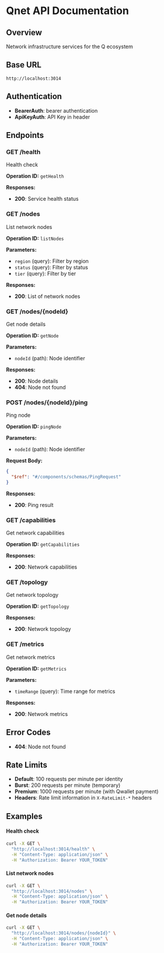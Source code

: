 # Qnet API Documentation

## Overview
Network infrastructure services for the Q ecosystem

## Base URL
`http://localhost:3014`

## Authentication
- **BearerAuth**: bearer authentication
- **ApiKeyAuth**: API Key in header

## Endpoints

### GET /health
Health check

**Operation ID:** `getHealth`





**Responses:**
- **200**: Service health status


### GET /nodes
List network nodes

**Operation ID:** `listNodes`

**Parameters:**
- `region` (query): Filter by region
- `status` (query): Filter by status
- `tier` (query): Filter by tier



**Responses:**
- **200**: List of network nodes


### GET /nodes/{nodeId}
Get node details

**Operation ID:** `getNode`

**Parameters:**
- `nodeId` (path): Node identifier



**Responses:**
- **200**: Node details
- **404**: Node not found


### POST /nodes/{nodeId}/ping
Ping node

**Operation ID:** `pingNode`

**Parameters:**
- `nodeId` (path): Node identifier

**Request Body:**
```json
{
  "$ref": "#/components/schemas/PingRequest"
}
```

**Responses:**
- **200**: Ping result


### GET /capabilities
Get network capabilities

**Operation ID:** `getCapabilities`





**Responses:**
- **200**: Network capabilities


### GET /topology
Get network topology

**Operation ID:** `getTopology`





**Responses:**
- **200**: Network topology


### GET /metrics
Get network metrics

**Operation ID:** `getMetrics`

**Parameters:**
- `timeRange` (query): Time range for metrics



**Responses:**
- **200**: Network metrics


## Error Codes
- **404**: Node not found

## Rate Limits

- **Default**: 100 requests per minute per identity
- **Burst**: 200 requests per minute (temporary)
- **Premium**: 1000 requests per minute (with Qwallet payment)
- **Headers**: Rate limit information in `X-RateLimit-*` headers


## Examples

#### Health check

```bash
curl -X GET \
  "http://localhost:3014/health" \
  -H "Content-Type: application/json" \
  -H "Authorization: Bearer YOUR_TOKEN"
```


#### List network nodes

```bash
curl -X GET \
  "http://localhost:3014/nodes" \
  -H "Content-Type: application/json" \
  -H "Authorization: Bearer YOUR_TOKEN"
```


#### Get node details

```bash
curl -X GET \
  "http://localhost:3014/nodes/{nodeId}" \
  -H "Content-Type: application/json" \
  -H "Authorization: Bearer YOUR_TOKEN"
```

